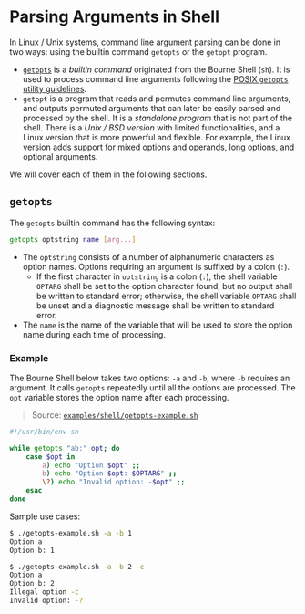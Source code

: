 # Parsing Arguments in Shell

In Linux / Unix systems, command line argument parsing can be done in two ways: using the builtin command `getopts` or the `getopt` program.

* [`getopts`](#getopts) is a _builtin command_ originated from the Bourne Shell (`sh`). It is used to process command line arguments following the [POSIX `getopts` utility guidelines](https://pubs.opengroup.org/onlinepubs/9699919799/utilities/getopts.html).
* `getopt` is a program that reads and permutes command line arguments, and outputs permuted arguments that can later be easily parsed and processed by the shell. It is a _standalone program_ that is not part of the shell. There is a _Unix / BSD version_ with limited functionalities, and a Linux version that is more powerful and flexible. For example, the Linux version adds support for mixed options and operands, long options, and optional arguments.

We will cover each of them in the following sections.

## `getopts`

The `getopts` builtin command has the following syntax:

```sh
getopts optstring name [arg...]
```

* The `optstring` consists of a number of alphanumeric characters as option names. Options requiring an argument is suffixed by a colon (`:`).
    * If the first character in `optstring` is a colon (`:`), the shell variable `OPTARG` shall be set to the option character found, but no output shall be written to standard error; otherwise, the shell variable `OPTARG` shall be unset and a diagnostic message shall be written to standard error.
* The `name` is the name of the variable that will be used to store the option name during each time of processing.

### Example

The Bourne Shell below takes two options: `-a` and `-b`, where `-b` requires an argument. It calls `getopts` repeatedly until all the options are processed. The `opt` variable stores the option name after each processing.

> Source: [`examples/shell/getopts-example.sh`](./examples/shell/getopts-example.sh)

```sh
#!/usr/bin/env sh

while getopts "ab:" opt; do
    case $opt in
        a) echo "Option $opt" ;;
        b) echo "Option $opt: $OPTARG" ;;
        \?) echo "Invalid option: -$opt" ;;
    esac
done
```

Sample use cases:

```bash
$ ./getopts-example.sh -a -b 1
Option a
Option b: 1

$ ./getopts-example.sh -a -b 2 -c
Option a
Option b: 2
Illegal option -c
Invalid option: -?
```